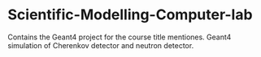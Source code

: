 # Scientific-Modelling-Computer-lab
Contains the Geant4 project for the course title mentiones. Geant4 simulation of Cherenkov detector and neutron detector.
